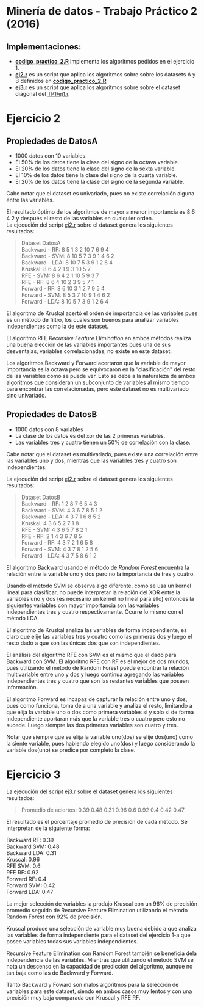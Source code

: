 Minería de datos  - Trabajo Práctico 2 (2016)
=============================================

Implementaciones:
----------------

* [**codigo_practico_2.R**][ej1] implementa los algoritmos pedidos en
  el ejercicio 1.
* [**ej2.r**][ej2] es un script que aplica los algoritmos sobre sobre
  los datasets A y B definidos en [**codigo_practico_2.R**][ej1]
* [**ej3.r**][ej3] es un script que aplica los algoritmos sobre sobre
  el dataset diagonal del [TP1/ej1.r][tp1_ej1a].

Ejercicio 2
===========

Propiedades de DatosA
---------------------
 - 1000 datos con 10 variables.
 - El 50% de los datos tiene la clase del signo de la octava variable.
 - El 20% de los datos tiene la clase del signo de la sexta variable.
 - El 10% de los datos tiene la clase del signo de la cuarta variable.
 - El 20% de los datos tiene la clase del signo de la segunda
   variable.  

Cabe notar que el dataset es univariado, pues no existe correlación
alguna entre las variables.

El resultado óptimo de los algoritmos de mayor a menor importancia es
8 6 4 2 y después el resto de las variables en cualquier orden.  
La ejecución del script [ej2.r][ej2] sobre el dataset genera los
siguientes resultados:

> Dataset DatosA  
> Backward - RF:  8 5 1 3 2 10 7 6 9 4  
> Backward - SVM:  8 10 5 7 3 9 1 4 6 2  
> Backward - LDA:  8 10 7 5 3 9 1 2 6 4  
> Kruskal:  8 6 4 2 1 9 3 10 5 7  
> RFE - SVM:  8 6 4 2 1 10 5 9 3 7  
> RFE - RF:  8 6 4 10 2 3 9 5 7 1  
> Forward - RF:  8 6 10 3 1 2 7 9 5 4  
> Forward - SVM:  8 5 3 7 10 9 1 4 6 2  
> Forward - LDA:  8 10 5 7 3 9 1 2 6 4

El algoritmo de Kruskal acertó el orden de importancia de las
variables pues es un método de filtro, los cuales son buenos para
analizar variables independientes como la de este dataset.

El algoritmo RFE *Recursive Feature Elimination* en ambos métodos
realiza una buena elección de las variables importantes pues una de
sus desventajas, variables correlacionadas, no existe en este dataset.

Los algoritmos Backward y Forward acertaron que la variable de mayor
importancia es la octava pero se equivocaron en la "clasificación" del
resto de las variables como se puede ver. Esto se debe a la naturaleza
de ambos algoritmos que consideran un subconjunto de variables al
mismo tiempo para encontrar las correlacionadas, pero este dataset no
es multivariado sino univariado.


Propiedades de DatosB
---------------------
 - 1000 datos con 8 variables
 - La clase de los datos es del xor de las 2 primeras variables.
 - Las variables tres y cuatro tienen un 50% de correlación con la clase.

Cabe notar que el dataset es multivariado, pues existe una correlación
entre las variables uno y dos, mientras que las variables tres y cuatro son independientes.

La ejecución del script [ej2.r][ej2] sobre el dataset genera los
siguientes resultados:

> Dataset DatosB  
> Backward - RF: 1 2 8 7 6 5 4 3  
> Backward - SVM: 4 3 6 7 8 5 1 2  
> Backward - LDA: 4 3 7 1 6 8 5 2  
> Kruskal: 4 3 6 5 2 7 1 8  
> RFE - SVM: 4 3 6 5 7 8 2 1  
> RFE - RF: 2 1 4 3 6 7 8 5  
> Forward - RF: 4 3 7 2 1 6 5 8  
> Forward - SVM: 4 3 7 8 1 2 5 6  
> Forward - LDA: 4 3 7 5 8 6 1 2


El algoritmo Backward usando el método de *Random Forest* encuentra la
relación entre la variable uno y dos pero no la importancia de tres y
cuatro.

Usando el método SVM se observa algo diferente, como se usa un kernel
lineal para clasificar, no puede interpretar la relación del XOR entre
la variables uno y dos (es necesario un kernel no lineal para ello)
entonces la siguientes variables con mayor importancia son las
variables independientes tres y cuatro respectivamente.  Ocurre lo
mismo con el método LDA.

El algoritmo de Kruskal analiza las variables de forma independiente,
es claro que elije las variables tres y cuatro como las primeras dos y
luego el resto dado a que son las únicas dos que son independientes.

El análisis del algoritmo RFE con SVM es el mismo que el dado para
Backward con SVM. El algoritmo RFE con RF es el mejor de dos mundos,
pues utilizando el método de Random Forest puede encontrar la relación
multivariable entre uno y dos y luego continua agregando las variables
independientes tres y cuatro que son las restantes variables que
poseen información.

El algoritmo Forward es incapaz de capturar la relación entre uno y
dos, pues como funciona, toma de a una variable y analiza el resto,
limitando a que elija la variable uno o dos como primera variables si
y solo si de forma independiente aportaran más que la variable tres o
cuatro pero esto no sucede. Luego siempre las dos primeras
variables son cuatro y tres.

Notar que siempre que se elija la variable uno(dos) se elije dos(uno)
como la siente variable, pues habiendo elegido uno(dos) y luego
considerando la variable dos(uno) se predice por completo la clase.



Ejercicio 3
===========

La ejecución del script ej3.r sobre el dataset genera los siguientes
resultados:

> Promedio de aciertos: 0.39 0.48 0.31 0.96 0.6 0.92 0.4 0.42 0.47 

El resultado es el porcentaje promedio de precisión de cada método. Se
interpretan de la siguiente forma:


Backward RF: 0.39  
Backward SVM: 0.48  
Backward LDA: 0.31  
Kruscal: 0.96  
RFE SVM: 0.6  
RFE RF: 0.92  
Forward RF: 0.4  
Forward SVM: 0.42  
Forward LDA: 0.47

La mejor selección de variables la produjo Kruscal con un 96% de
precisión promedio seguido de Recursive Feature Elimination utilizando
el método Random Forest con 92% de precisión.

Kruscal produce una selección de variable muy buena debido a que
analiza las variables de forma independiente para el dataset del
ejercicio 1-a que posee variables todas sus variables independientes.

Recursive Feature Elimination con Random Forest también se beneficia
dela independencia de las variables. Mientras que utilizando el método
SVM se nota un descenso en la capacidad de predicción del algoritmo,
aunque no tan baja como las de Backward y Forward.

Tanto Backward y Foward son malos algoritmos para la selección de
variables para este dataset, siendo en ambos casos muy lentos y con
una precisión muy baja comparada con Kruscal y RFE RF.


[ej1]: codigo_practico_2.R
[ej2]: ej2.r
[ej3]: ej3.r
[tp1_ej1a]:../TP1/ej1.r
